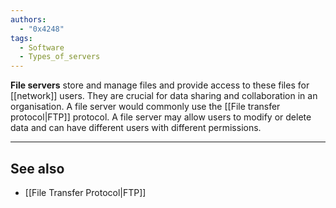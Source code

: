 ```yaml
---
authors: 
  - "0x4248"
tags:
  - Software
  - Types_of_servers
---
```

**File servers** store and manage files and provide access to these files for [[network]] users. They are crucial for data sharing and collaboration in an organisation. A file server would commonly use the [[File transfer protocol|FTP]] protocol. A file server may allow users to modify or delete data and can have different users with different permissions.

___
## See also
- [[File Transfer Protocol|FTP]]